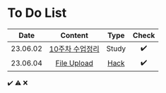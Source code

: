 # To Do List

|Date|Content|Type|Check|
|:------:|:----------:|:---:|:---:|
|23.06.02|[10주차 수업정리](https://github.com/yws-318/Penetration-Testing/blob/main/Master%20Plan/Week%2010/10%EC%A3%BC%EC%B0%A8%20%EC%88%98%EC%97%85%EC%A0%95%EB%A6%AC.md)|Study|✔️|
|23.06.04|[File Upload](https://github.com/yws-318/Penetration-Testing/blob/main/Master%20Plan/Week%2010/Hack/File%20Upload.md)|[Hack](https://github.com/yws-318/Penetration-Testing/tree/main/Master%20Plan/Week%2010/Hack)|✔️|



✔️ ⚠️ ❌